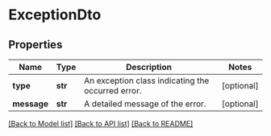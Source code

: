 # ExceptionDto

## Properties
Name | Type | Description | Notes
------------ | ------------- | ------------- | -------------
**type** | **str** | An exception class indicating the occurred error. | [optional] 
**message** | **str** | A detailed message of the error. | [optional] 

[[Back to Model list]](../README.md#documentation-for-models) [[Back to API list]](../README.md#documentation-for-api-endpoints) [[Back to README]](../README.md)


